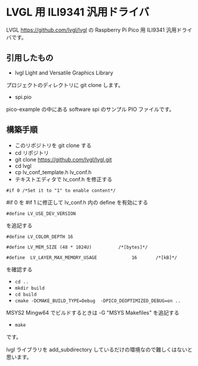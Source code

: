 # LVGL 用 ILI9341 汎用ドライバ

LVGL  https://github.com/lvgl/lvgl の Raspberry Pi Pico 用 ILI9341 汎用ドライバです。

## 引用したもの

- lvgl Light and Versatile Graphics Library

プロジェクトのディレクトリに git clone します。
- spi.pio

pico-example の中にある software spi のサンプル PIO ファイルです。

## 構築手順

- このリポジトリを git clone する
- cd リポジトリ
- git clone https://github.com/lvgl/lvgl.git
- cd lvgl
- cp lv_conf_template.h lv_conf.h
- テキストエディタで lv_conf.h を修正する

`#if 0 /*Set it to "1" to enable content*/`

#if 0 を #if 1 に修正して lv_conf.h 内の define を有効にする

`#define LV_USE_DEV_VERSION`

を追記する

`#define LV_COLOR_DEPTH 16`

`#define LV_MEM_SIZE (48 * 1024U)          /*[bytes]*/`

`#define  LV_LAYER_MAX_MEMORY_USAGE             16       /*[kB]*/`

を確認する

- `cd ..`
- `mkdir build`
- `cd build`
- `cmake -DCMAKE_BUILD_TYPE=Debug  -DPICO_DEOPTIMIZED_DEBUG=on ..`

MSYS2 Mingw64 でビルドするときは -G "MSYS Makefiles" を追記する

- `make`

です。

lvgl ライブラリを add_subdirectory しているだけの環境なので難しくはないと思います。
